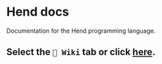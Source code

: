 # Hend docs
Documentation for the Hend programming language.

## Select the `📖 Wiki` tab or click [here](https://github.com/Hend-lang/hend-docs/wiki).
